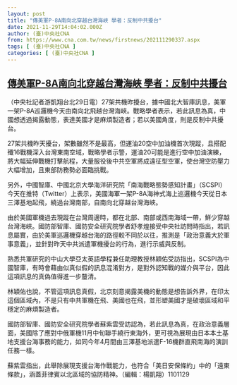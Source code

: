 ```yaml
---
layout: post
title: "傳美軍P-8A南向北穿越台灣海峽 學者：反制中共擾台"
date: 2021-11-29T14:04:02.000Z
author: (臺)中央社CNA
from: https://www.cna.com.tw/news/firstnews/202111290337.aspx
tags: [ (臺)中央社CNA ]
categories: [ (臺)中央社CNA ]
---
```

<!--1638194642000-->
[傳美軍P-8A南向北穿越台灣海峽 學者：反制中共擾台](https://www.cna.com.tw/news/firstnews/202111290337.aspx)
------

<div>
<div></div><div><p>（中央社記者游凱翔台北29日電）27架共機昨擾台，據中國北大智庫訊息，美軍一架P-8A巡邏機今天由南向北飛越台灣海峽。戰略學者表示，若此訊息為真，中國想透過揭露動態，表達美國才是麻煩製造者；若以美國角度，則是反制中共擾台。</p><p>27架共機昨天擾台，架數雖然不是最高，但運油20空中加油機首次現蹤，且搭配殲16戰機深入台灣東南空域，戰略學者示警，運油20可能是進行空中加油演練，將大幅延伸戰機打擊航程，大量服役後中共空軍將成遠征型空軍，使台灣空防壓力大幅增加，且東部防務勢必面臨挑戰。</p><p>另外，中國智庫、中國北京大學海洋研究院「南海戰略態勢感知計畫」（SCSPI）今天在推特（Twitter）上表示，美國海軍一架P-8A海神式海上巡邏機今天從日本三澤基地起飛，繞過台灣南部，自南向北穿越台灣海峽。</p><p>由於美國軍機過去現蹤在台灣周邊時，都在北部、南部或西南海域一帶，鮮少穿越台灣海峽。國防部智庫、國防安全研究院學者舒孝煌接受中央社訪問時指出，若訊息屬實，由於美軍巡邏機穿越台海的路徑較不同於以往，推測是「政治意義大於軍事意義」，並針對昨天中共派遣軍機擾台的行為，進行示威與反制。</p><p>熟悉共軍研究的中山大學亞太英語學程兼任助理教授林穎佑受訪指出，SCSPI為中國智庫，有時會藉由似真似假的訊息混淆對方，是對外認知戰的媒介與平台，因此這項訊息的真偽值得進一步釐清。</p><p>林穎佑也說，不管這項訊息真假，北京刻意揭露美機的動態是想告訴外界，在印太這個區域內，不是只有中共軍機在飛、美國也在飛，並形塑美國才是破壞區域和平穩定的麻煩製造者。</p><p>國防部智庫、國防安全研究院學者蘇紫雲受訪認為，若此訊息為真，在政治意義層面，美國除了應對中俄軍機11月中旬聯手繞行東海外，更可視為展現由日本本土基地支援台海事務的能力，如同今年4月間由三澤基地派遣F-16機群直飛南海的演訓任務一樣。</p><p>蘇紫雲指出，此舉除展現支援台海作戰能力，也符合「美日安保條約」中的「遠東條款」，涵蓋菲律賓以北區域的協防精神。（編輯：楊凱翔）1101129</p></div>
</div>
